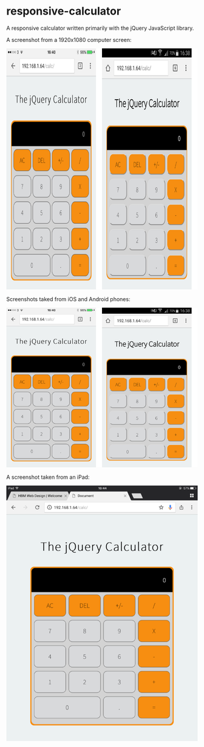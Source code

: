 # responsive-calculator

A responsive calculator written primarily with the jQuery JavaScript library.

A screenshot from a 1920x1080 computer screen:

<img src="ScreenShots/mobile.png" width="684" height="634">

Screenshots taked from iOS and Android phones:

![Alt text](/ScreenShots/mobile.png?raw=true "login")

A screenshot taken from an iPad:

![Alt text](/ScreenShots/ipad.png?raw=true "login")
